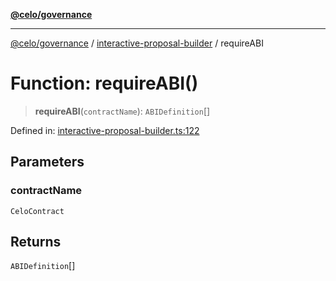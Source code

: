 [**@celo/governance**](../../README.md)

***

[@celo/governance](../../README.md) / [interactive-proposal-builder](../README.md) / requireABI

# Function: requireABI()

> **requireABI**(`contractName`): `ABIDefinition`[]

Defined in: [interactive-proposal-builder.ts:122](https://github.com/celo-org/developer-tooling/blob/master/packages/sdk/governance/src/interactive-proposal-builder.ts#L122)

## Parameters

### contractName

`CeloContract`

## Returns

`ABIDefinition`[]

